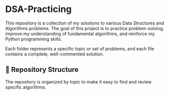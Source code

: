 # DSA-Practicing

This repository is a collection of my solutions to various Data Structures and Algorithms problems. The goal of this project is to practice problem-solving, improve my understanding of fundamental algorithms, and reinforce my Python programming skills.

Each folder represents a specific topic or set of problems, and each file contains a complete, well-commented solution.

## 📂 Repository Structure

The repository is organized by topic to make it easy to find and review specific algorithms.
